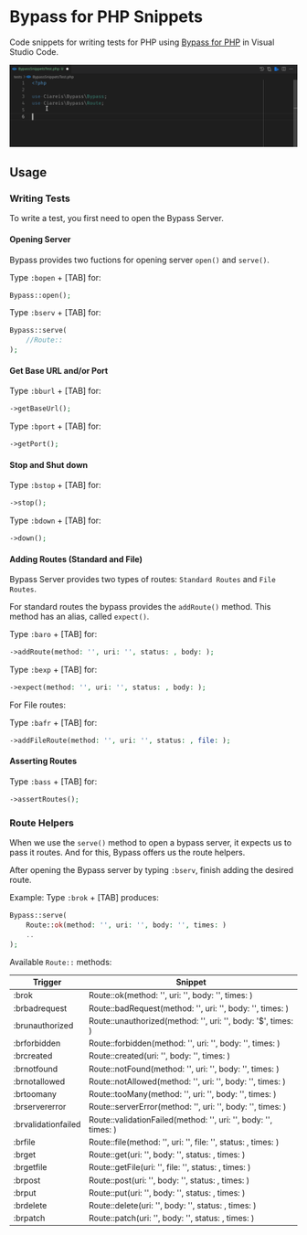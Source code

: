# Bypass for PHP Snippets

Code snippets for writing tests for PHP using [Bypass for PHP](https://bypassforphp.com/) in Visual Studio Code.

![Screenshot](https://github.com/vs0uz4/bypassforphp-snippets/raw/main/images/screenshot.gif)

## Usage

### Writing Tests

To write a test, you first need to open the Bypass Server.

#### Opening Server
Bypass provides two fuctions for opening server `open()` and `serve()`.

Type `:bopen` + [TAB] for:

```php
Bypass::open();
```

Type `:bserv` + [TAB] for:

```php
Bypass::serve(
    //Route::
);
```

#### Get Base URL and/or Port

Type `:bburl` + [TAB] for:

```php
->getBaseUrl();
```

Type `:bport` + [TAB] for:

```php
->getPort();
```

#### Stop and Shut down

Type `:bstop` + [TAB] for:

```php
->stop();
```

Type `:bdown` + [TAB] for:

```php
->down();
```

#### Adding Routes (Standard and File) 

Bypass Server provides two types of routes: `Standard Routes` and `File Routes`. 

For standard routes the bypass provides the `addRoute()` method. This method has an alias, called `expect()`.

Type `:baro` + [TAB] for:

```php
->addRoute(method: '', uri: '', status: , body: );
```

Type `:bexp` + [TAB] for:

```php
->expect(method: '', uri: '', status: , body: );
```

For File routes:

Type `:bafr` + [TAB] for:

```php
->addFileRoute(method: '', uri: '', status: , file: );
```

#### Asserting Routes

Type `:bass` + [TAB] for:

```php
->assertRoutes();
```

### Route Helpers

When we use the `serve()` method to open a bypass server, it expects us to pass it routes. And for this, Bypass offers us the route helpers.

After opening the Bypass server by typing `:bserv`, finish adding the desired route.

Example: Type `:brok` + [TAB] produces:

```php
Bypass::serve(
    Route::ok(method: '', uri: '', body: '', times: )
    ..
);
```

Available `Route::` methods:

| Trigger         | Snippet          |
| --------------- | ---------------- |
| :brok           | Route::ok(method: '', uri: '', body: '', times: ) |
| :brbadrequest   | Route::badRequest(method: '', uri: '', body: '', times: ) |
| :brunauthorized | Route::unauthorized(method: '', uri: '', body: '$', times: ) |
| :brforbidden    | Route::forbidden(method: '', uri: '', body: '', times: ) |
| :brcreated      | Route::created(uri: '', body: '', times: ) |
| :brnotfound     | Route::notFound(method: '', uri: '', body: '', times: ) |
| :brnotallowed   | Route::notAllowed(method: '', uri: '', body: '', times: ) |
| :brtoomany      | Route::tooMany(method: '', uri: '', body: '', times: ) |
| :brservererror  | Route::serverError(method: '', uri: '', body: '', times: ) |
| :brvalidationfailed | Route::validationFailed(method: '', uri: '', body: '', times: ) |
| :brfile    | Route::file(method: '', uri: '', file: '', status: , times: ) |
| :brget     | Route::get(uri: '', body: '', status: , times: ) |
| :brgetfile | Route::getFile(uri: '', file: '', status: , times: ) |
| :brpost    | Route::post(uri: '', body: '', status: , times: ) |
| :brput     | Route::put(uri: '', body: '', status: , times: ) |
| :brdelete  | Route::delete(uri: '', body: '', status: , times: ) |
| :brpatch   | Route::patch(uri: '', body: '', status: , times: ) |
